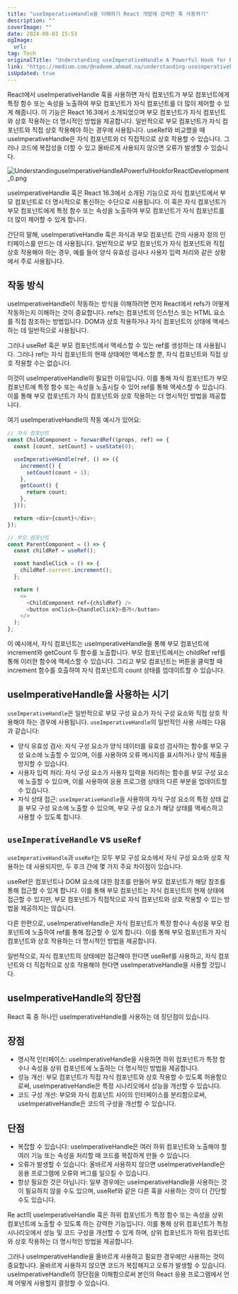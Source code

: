 ```yaml
---
title: "useImperativeHandle을 이해하기 React 개발에 강력한 훅 사용하기"
description: ""
coverImage: ""
date: 2024-08-03 15:53
ogImage: 
  url: 
tag: Tech
originalTitle: "Understanding useImperativeHandle A Powerful Hook for React Development"
link: "https://medium.com/@nadeem.ahmad.na/understanding-useimperativehandle-a-powerful-hook-for-react-development-46063e44e52a"
isUpdated: true
---
```






React에서 useImperativeHandle 훅을 사용하면 자식 컴포넌트가 부모 컴포넌트에게 특정 함수 또는 속성을 노출하여 부모 컴포넌트가 자식 컴포넌트를 더 많이 제어할 수 있게 해줍니다. 이 기능은 React 16.3에서 소개되었으며 부모 컴포넌트가 자식 컴포넌트와 상호 작용하는 더 명시적인 방법을 제공합니다. 일반적으로 부모 컴포넌트가 자식 컴포넌트와 직접 상호 작용해야 하는 경우에 사용됩니다. useRef와 비교했을 때 useImperativeHandle은 자식 컴포넌트와 더 직접적으로 상호 작용할 수 있습니다. 그러나 코드에 복잡성을 더할 수 있고 올바르게 사용되지 않으면 오류가 발생할 수 있습니다.

![UnderstandinguseImperativeHandleAPowerfulHookforReactDevelopment_0.png](/assets/img/UnderstandinguseImperativeHandleAPowerfulHookforReactDevelopment_0.png)

useImperativeHandle 훅은 React 16.3에서 소개된 기능으로 자식 컴포넌트에서 부모 컴포넌트로 더 명시적으로 통신하는 수단으로 사용됩니다. 이 훅은 자식 컴포넌트가 부모 컴포넌트에게 특정 함수 또는 속성을 노출하여 부모 컴포넌트가 자식 컴포넌트를 더 많이 제어할 수 있게 합니다.

간단히 말해, useImperativeHandle 훅은 자식과 부모 컴포넌트 간의 사용자 정의 인터페이스를 만드는 데 사용됩니다. 일반적으로 부모 컴포넌트가 자식 컴포넌트와 직접 상호 작용해야 하는 경우, 예를 들어 양식 유효성 검사나 사용자 입력 처리와 같은 상황에서 주로 사용됩니다.

<div class="content-ad"></div>

## 작동 방식

useImperativeHandle이 작동하는 방식을 이해하려면 먼저 React에서 refs가 어떻게 작동하는지 이해하는 것이 중요합니다. refs는 컴포넌트의 인스턴스 또는 HTML 요소를 직접 참조하는 방법입니다. DOM과 상호 작용하거나 자식 컴포넌트의 상태에 액세스하는 데 일반적으로 사용됩니다.

그러나 useRef 훅은 부모 컴포넌트에서 액세스할 수 있는 ref를 생성하는 데 사용됩니다. 그러나 ref는 자식 컴포넌트의 현재 상태에만 액세스할 뿐, 자식 컴포넌트와 직접 상호 작용할 수는 없습니다.

이것이 useImperativeHandle이 필요한 이유입니다. 이를 통해 자식 컴포넌트가 부모 컴포넌트에 특정 함수 또는 속성을 노출시킬 수 있어 ref를 통해 액세스할 수 있습니다. 이를 통해 부모 컴포넌트가 자식 컴포넌트와 상호 작용하는 더 명시적인 방법을 제공합니다.

<div class="content-ad"></div>

여기 useImperativeHandle의 작동 예시가 있어요:

```js
// 자식 컴포넌트
const ChildComponent = forwardRef((props, ref) => {
  const [count, setCount] = useState(0);

  useImperativeHandle(ref, () => ({
    increment() {
      setCount(count + 1);
    },
    getCount() {
      return count;
    },
  }));

  return <div>{count}</div>;
});

// 부모 컴포넌트
const ParentComponent = () => {
  const childRef = useRef();

  const handleClick = () => {
    childRef.current.increment();
  };

  return (
    <>
      <ChildComponent ref={childRef} />
      <button onClick={handleClick}>증가</button>
    </>
  );
};
```

이 예시에서, 자식 컴포넌트는 useImperativeHandle을 통해 부모 컴포넌트에 increment와 getCount 두 함수를 노출합니다. 부모 컴포넌트에서는 childRef ref를 통해 이러한 함수에 액세스할 수 있습니다. 그리고 부모 컴포넌트는 버튼을 클릭할 때 increment 함수를 호출하여 자식 컴포넌트의 count 상태를 업데이트할 수 있습니다.

## useImperativeHandle을 사용하는 시기

<div class="content-ad"></div>

`useImperativeHandle`은 일반적으로 부모 구성 요소가 자식 구성 요소와 직접 상호 작용해야 하는 경우에 사용됩니다. `useImperativeHandle`의 일반적인 사용 사례는 다음과 같습니다:

- 양식 유효성 검사: 자식 구성 요소가 양식 데이터를 유효성 검사하는 함수를 부모 구성 요소에 노출할 수 있으며, 이를 사용하여 오류 메시지를 표시하거나 양식 제출을 방지할 수 있습니다.
- 사용자 입력 처리: 자식 구성 요소가 사용자 입력을 처리하는 함수를 부모 구성 요소에 노출할 수 있으며, 이를 사용하여 응용 프로그램 상태의 다른 부분을 업데이트할 수 있습니다.
- 자식 상태 접근: `useImperativeHandle`을 사용하여 자식 구성 요소의 특정 상태 값을 부모 구성 요소에 노출할 수 있으며, 부모 구성 요소가 해당 상태를 액세스하고 사용할 수 있도록 합니다.

## `useImperativeHandle` vs `useRef`

`useImperativeHandle`과 `useRef`는 모두 부모 구성 요소에서 자식 구성 요소와 상호 작용하는 데 사용되지만, 두 후크 간에 몇 가지 주요 차이점이 있습니다.

<div class="content-ad"></div>

useRef은 컴포넌트나 DOM 요소에 대한 참조를 만들어 부모 컴포넌트가 해당 참조를 통해 접근할 수 있게 합니다. 이를 통해 부모 컴포넌트는 자식 컴포넌트의 현재 상태에 접근할 수 있지만, 부모 컴포넌트가 직접적으로 자식 컴포넌트와 상호 작용할 수 있는 방법을 제공하지는 않습니다.

다른 한편으로, useImperativeHandle은 자식 컴포넌트가 특정 함수나 속성을 부모 컴포넌트에 노출하여 ref를 통해 접근할 수 있게 합니다. 이를 통해 부모 컴포넌트가 자식 컴포넌트와 상호 작용하는 더 명시적인 방법을 제공합니다.

일반적으로, 자식 컴포넌트의 상태에만 접근해야 한다면 useRef를 사용하고, 자식 컴포넌트와 더 직접적으로 상호 작용해야 한다면 useImperativeHandle을 사용할 것입니다.

## useImperativeHandle의 장단점

<div class="content-ad"></div>

React 훅 중 하나인 useImperativeHandle를 사용하는 데 장단점이 있습니다.

## 장점

- 명시적 인터페이스: useImperativeHandle을 사용하면 하위 컴포넌트가 특정 함수나 속성을 상위 컴포넌트에 노출하는 더 명시적인 방법을 제공합니다.
- 성능 개선: 부모 컴포넌트가 직접 자식 컴포넌트와 상호 작용할 수 있도록 허용함으로써, useImperativeHandle은 특정 시나리오에서 성능을 개선할 수 있습니다.
- 코드 구성 개선: 부모와 자식 컴포넌트 사이의 인터페이스를 분리함으로써, useImperativeHandle은 코드의 구성을 개선할 수 있습니다.

## 단점

<div class="content-ad"></div>

- 복잡할 수 있습니다: useImperativeHandle은 여러 하위 컴포넌트와 노출해야 할 여러 기능 또는 속성을 처리할 때 코드를 복잡하게 만들 수 있습니다.
- 오류가 발생할 수 있습니다: 올바르게 사용하지 않으면 useImperativeHandle은 응용 프로그램에 오류와 버그를 일으킬 수 있습니다.
- 항상 필요한 것은 아닙니다: 일부 경우에는 useImperativeHandle을 사용하는 것이 필요하지 않을 수도 있으며, useRef와 같은 다른 훅을 사용하는 것이 더 간단할 수도 있습니다.

Re
act의 useImperativeHandle 훅은 하위 컴포넌트가 특정 함수 또는 속성을 상위 컴포넌트에 노출할 수 있도록 하는 강력한 기능입니다. 이를 통해 상위 컴포넌트가 특정 시나리오에서 성능 및 코드 구성을 개선할 수 있게 하며, 상위 컴포넌트가 하위 컴포넌트와 상호 작용하는 더 명시적인 방법을 제공합니다.

그러나 useImperativeHandle을 올바르게 사용하고 필요한 경우에만 사용하는 것이 중요합니다. 올바르게 사용하지 않으면 코드가 복잡해지고 오류가 발생할 수 있습니다. useImperativeHandle의 장단점을 이해함으로써 본인의 React 응용 프로그램에서 언제 어떻게 사용할지 결정할 수 있습니다.
